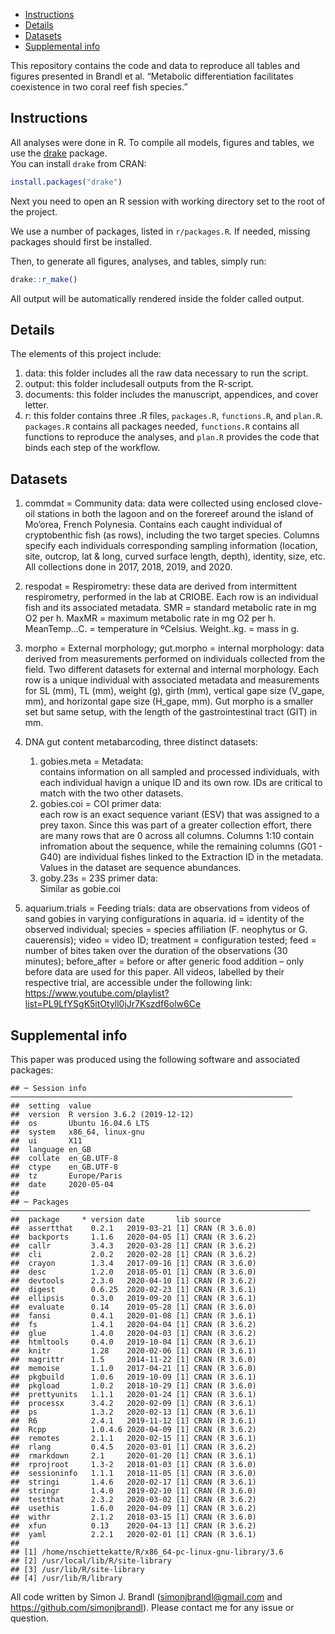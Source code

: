 -   [Instructions](#instructions)
-   [Details](#details)
-   [Datasets](#datasets)
-   [Supplemental info](#supplemental-info)

This repository contains the code and data to reproduce all tables and
figures presented in Brandl et al. “Metabolic differentiation
facilitates coexistence in two coral reef fish species.”

Instructions
------------

All analyses were done in R. To compile all models, figures and tables,
we use the [drake](https://github.com/ropensci/drake) package.  
You can install `drake` from CRAN:

``` r
install.packages("drake")
```

Next you need to open an R session with working directory set to the
root of the project.

We use a number of packages, listed in `r/packages.R`. If needed,
missing packages should first be installed.

Then, to generate all figures, analyses, and tables, simply run:

``` r
drake::r_make()
```

All output will be automatically rendered inside the folder called
output.

Details
-------

The elements of this project include:

1.  data: this folder includes all the raw data necessary to run the
    script.
2.  output: this folder includesall outputs from the R-script.
3.  documents: this folder includes the manuscript, appendices, and
    cover letter.
4.  r: this folder contains three .R files, `packages.R`, `functions.R`,
    and `plan.R`.  
    `packages.R` contains all packages needed, `functions.R` contains
    all functions to reproduce the analyses, and `plan.R` provides the
    code that binds each step of the workflow.

Datasets
--------

1.  commdat = Community data: data were collected using enclosed
    clove-oil stations in both the lagoon and on the forereef around the
    island of Mo’orea, French Polynesia. Contains each caught individual
    of cryptobenthic fish (as rows), including the two target species.
    Columns specify each individuals corresponding sampling information
    (location, site, outcrop, lat & long, curved surface length, depth),
    identity, size, etc. All collections done in 2017, 2018, 2019,
    and 2020.

2.  respodat = Respirometry: these data are derived from intermittent
    respirometry, performed in the lab at CRIOBE. Each row is an
    individual fish and its associated metadata. SMR = standard
    metabolic rate in mg O2 per h. MaxMR = maximum metabolic rate in mg
    O2 per h. MeanTemp…C. = temperature in ºCelsius. Weight..kg. = mass
    in g.

3.  morpho = External morphology; gut.morpho = internal morphology: data
    derived from measurements performed on individuals collected from
    the field. Two different datasets for external and internal
    morphology. Each row is a unique individual with associated metadata
    and measurements for SL (mm), TL (mm), weight (g), girth (mm),
    vertical gape size (V\_gape, mm), and horizontal gape size (H\_gape,
    mm). Gut morpho is a smaller set but same setup, with the length of
    the gastrointestinal tract (GIT) in mm.

4.  DNA gut content metabarcoding, three distinct datasets:
    1.  gobies.meta = Metadata:  
        contains information on all sampled and processed individuals,
        with each individual havign a unique ID and its own row. IDs are
        critical to match with the two other datasets.
    2.  gobies.coi = COI primer data:  
        each row is an exact sequence variant (ESV) that was assigned to
        a prey taxon. Since this was part of a greater collection
        effort, there are many rows that are 0 across all columns.
        Columns 1:10 contain infromation about the sequence, while the
        remaining columns (G01 - G40) are individual fishes linked to
        the Extraction ID in the metadata. Values in the dataset are
        sequence abundances.
    3.  goby.23s = 23S primer data:  
        Similar as gobie.coi
5.  aquarium.trials = Feeding trials: data are observations from videos
    of sand gobies in varying configurations in aquaria. id = identity
    of the observed individual; species = species affiliation (F.
    neophytus or G. cauerensis); video = video ID; treatment =
    configuration tested; feed = number of bites taken over the duration
    of the observations (30 minutes); before\_after = before or after
    generic food addition – only before data are used for this paper.
    All videos, labelled by their respective trial, are accessible under
    the following link:
    <https://www.youtube.com/playlist?list=PL9LfYSgK5itOtyll0jJr7Kszdf6olw6Ce>

Supplemental info
-----------------

This paper was produced using the following software and associated
packages:

    ## ─ Session info ───────────────────────────────────────────────────────────────
    ##  setting  value                       
    ##  version  R version 3.6.2 (2019-12-12)
    ##  os       Ubuntu 16.04.6 LTS          
    ##  system   x86_64, linux-gnu           
    ##  ui       X11                         
    ##  language en_GB                       
    ##  collate  en_GB.UTF-8                 
    ##  ctype    en_GB.UTF-8                 
    ##  tz       Europe/Paris                
    ##  date     2020-05-04                  
    ## 
    ## ─ Packages ───────────────────────────────────────────────────────────────────
    ##  package     * version date       lib source        
    ##  assertthat    0.2.1   2019-03-21 [1] CRAN (R 3.6.0)
    ##  backports     1.1.6   2020-04-05 [1] CRAN (R 3.6.2)
    ##  callr         3.4.3   2020-03-28 [1] CRAN (R 3.6.2)
    ##  cli           2.0.2   2020-02-28 [1] CRAN (R 3.6.2)
    ##  crayon        1.3.4   2017-09-16 [1] CRAN (R 3.6.0)
    ##  desc          1.2.0   2018-05-01 [1] CRAN (R 3.6.0)
    ##  devtools      2.3.0   2020-04-10 [1] CRAN (R 3.6.2)
    ##  digest        0.6.25  2020-02-23 [1] CRAN (R 3.6.1)
    ##  ellipsis      0.3.0   2019-09-20 [1] CRAN (R 3.6.1)
    ##  evaluate      0.14    2019-05-28 [1] CRAN (R 3.6.0)
    ##  fansi         0.4.1   2020-01-08 [1] CRAN (R 3.6.1)
    ##  fs            1.4.1   2020-04-04 [1] CRAN (R 3.6.2)
    ##  glue          1.4.0   2020-04-03 [1] CRAN (R 3.6.2)
    ##  htmltools     0.4.0   2019-10-04 [1] CRAN (R 3.6.1)
    ##  knitr         1.28    2020-02-06 [1] CRAN (R 3.6.1)
    ##  magrittr      1.5     2014-11-22 [1] CRAN (R 3.6.0)
    ##  memoise       1.1.0   2017-04-21 [1] CRAN (R 3.6.0)
    ##  pkgbuild      1.0.6   2019-10-09 [1] CRAN (R 3.6.1)
    ##  pkgload       1.0.2   2018-10-29 [1] CRAN (R 3.6.0)
    ##  prettyunits   1.1.1   2020-01-24 [1] CRAN (R 3.6.1)
    ##  processx      3.4.2   2020-02-09 [1] CRAN (R 3.6.1)
    ##  ps            1.3.2   2020-02-13 [1] CRAN (R 3.6.1)
    ##  R6            2.4.1   2019-11-12 [1] CRAN (R 3.6.1)
    ##  Rcpp          1.0.4.6 2020-04-09 [1] CRAN (R 3.6.2)
    ##  remotes       2.1.1   2020-02-15 [1] CRAN (R 3.6.1)
    ##  rlang         0.4.5   2020-03-01 [1] CRAN (R 3.6.2)
    ##  rmarkdown     2.1     2020-01-20 [1] CRAN (R 3.6.1)
    ##  rprojroot     1.3-2   2018-01-03 [1] CRAN (R 3.6.0)
    ##  sessioninfo   1.1.1   2018-11-05 [1] CRAN (R 3.6.0)
    ##  stringi       1.4.6   2020-02-17 [1] CRAN (R 3.6.1)
    ##  stringr       1.4.0   2019-02-10 [1] CRAN (R 3.6.0)
    ##  testthat      2.3.2   2020-03-02 [1] CRAN (R 3.6.2)
    ##  usethis       1.6.0   2020-04-09 [1] CRAN (R 3.6.2)
    ##  withr         2.1.2   2018-03-15 [1] CRAN (R 3.6.0)
    ##  xfun          0.13    2020-04-13 [1] CRAN (R 3.6.2)
    ##  yaml          2.2.1   2020-02-01 [1] CRAN (R 3.6.1)
    ## 
    ## [1] /home/nschiettekatte/R/x86_64-pc-linux-gnu-library/3.6
    ## [2] /usr/local/lib/R/site-library
    ## [3] /usr/lib/R/site-library
    ## [4] /usr/lib/R/library

All code written by Simon J. Brandl (<simonjbrandl@gmail.com> and
<https://github.com/simonjbrandl>). Please contact me for any issue or
question.
